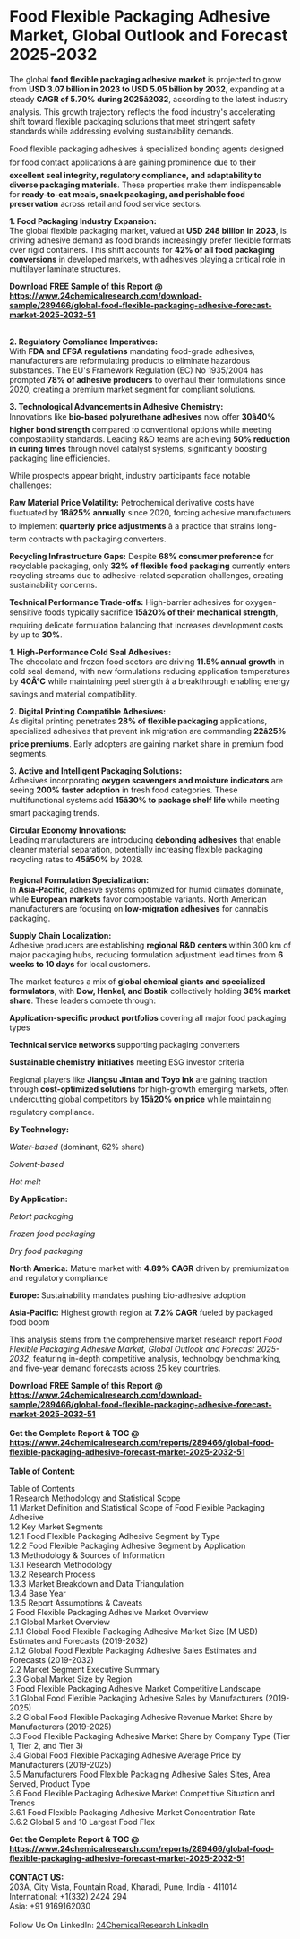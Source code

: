 <h1>Food Flexible Packaging Adhesive Market, Global Outlook and Forecast 2025-2032</h1><p>The global <strong>food flexible packaging adhesive market</strong> is projected to grow from <strong>USD 3.07 billion in 2023 to USD 5.05 billion by 2032</strong>, expanding at a steady <strong>CAGR of 5.70% during 2025â2032</strong>, according to the latest industry analysis. This growth trajectory reflects the food industry's accelerating shift toward flexible packaging solutions that meet stringent safety standards while addressing evolving sustainability demands.</p><p>Food flexible packaging adhesives â specialized bonding agents designed for food contact applications â are gaining prominence due to their <strong>excellent seal integrity, regulatory compliance, and adaptability to diverse packaging materials</strong>. These properties make them indispensable for <strong>ready-to-eat meals, snack packaging, and perishable food preservation</strong> across retail and food service sectors.</p><p><strong>1. Food Packaging Industry Expansion:</strong><br>
The global flexible packaging market, valued at <strong>USD 248 billion in 2023</strong>, is driving adhesive demand as food brands increasingly prefer flexible formats over rigid containers. This shift accounts for <strong>42% of all food packaging conversions</strong> in developed markets, with adhesives playing a critical role in multilayer laminate structures.</p><div><b>Download FREE Sample of this Report @ 
            <a href="https://www.24chemicalresearch.com/download-sample/289466/global-food-flexible-packaging-adhesive-forecast-market-2025-2032-51">
            https://www.24chemicalresearch.com/download-sample/289466/global-food-flexible-packaging-adhesive-forecast-market-2025-2032-51</a></b></div><br><p><strong>2. Regulatory Compliance Imperatives:</strong><br>
With <strong>FDA and EFSA regulations</strong> mandating food-grade adhesives, manufacturers are reformulating products to eliminate hazardous substances. The EU's Framework Regulation (EC) No 1935/2004 has prompted <strong>78% of adhesive producers</strong> to overhaul their formulations since 2020, creating a premium market segment for compliant solutions.</p><p><strong>3. Technological Advancements in Adhesive Chemistry:</strong><br>
Innovations like <strong>bio-based polyurethane adhesives</strong> now offer <strong>30â40% higher bond strength</strong> compared to conventional options while meeting compostability standards. Leading R&amp;D teams are achieving <strong>50% reduction in curing times</strong> through novel catalyst systems, significantly boosting packaging line efficiencies.</p><p>While prospects appear bright, industry participants face notable challenges:</p><p><strong>Raw Material Price Volatility:</strong> Petrochemical derivative costs have fluctuated by <strong>18â25% annually</strong> since 2020, forcing adhesive manufacturers to implement <strong>quarterly price adjustments</strong> â a practice that strains long-term contracts with packaging converters.</p><p><strong>Recycling Infrastructure Gaps:</strong> Despite <strong>68% consumer preference</strong> for recyclable packaging, only <strong>32% of flexible food packaging</strong> currently enters recycling streams due to adhesive-related separation challenges, creating sustainability concerns.</p><p><strong>Technical Performance Trade-offs:</strong> High-barrier adhesives for oxygen-sensitive foods typically sacrifice <strong>15â20% of their mechanical strength</strong>, requiring delicate formulation balancing that increases development costs by up to <strong>30%</strong>.</p><p><strong>1. High-Performance Cold Seal Adhesives:</strong><br>
The chocolate and frozen food sectors are driving <strong>11.5% annual growth</strong> in cold seal demand, with new formulations reducing application temperatures by <strong>40Â°C</strong> while maintaining peel strength â a breakthrough enabling energy savings and material compatibility.</p><p><strong>2. Digital Printing Compatible Adhesives:</strong><br>
As digital printing penetrates <strong>28% of flexible packaging</strong> applications, specialized adhesives that prevent ink migration are commanding <strong>22â25% price premiums</strong>. Early adopters are gaining market share in premium food segments.</p><p><strong>3. Active and Intelligent Packaging Solutions:</strong><br>
Adhesives incorporating <strong>oxygen scavengers and moisture indicators</strong> are seeing <strong>200% faster adoption</strong> in fresh food categories. These multifunctional systems add <strong>15â30% to package shelf life</strong> while meeting smart packaging trends.</p><p><strong>Circular Economy Innovations:</strong><br>
	Leading manufacturers are introducing <strong>debonding adhesives</strong> that enable cleaner material separation, potentially increasing flexible packaging recycling rates to <strong>45â50%</strong> by 2028.</p><p><strong>Regional Formulation Specialization:</strong><br>
	In <strong>Asia-Pacific</strong>, adhesive systems optimized for humid climates dominate, while <strong>European markets</strong> favor compostable variants. North American manufacturers are focusing on <strong>low-migration adhesives</strong> for cannabis packaging.</p><p><strong>Supply Chain Localization:</strong><br>
	Adhesive producers are establishing <strong>regional R&amp;D centers</strong> within 300 km of major packaging hubs, reducing formulation adjustment lead times from <strong>6 weeks to 10 days</strong> for local customers.</p><p>The market features a mix of <strong>global chemical giants and specialized formulators</strong>, with <strong>Dow, Henkel, and Bostik</strong> collectively holding <strong>38% market share</strong>. These leaders compete through:</p><p><strong>Application-specific product portfolios</strong> covering all major food packaging types</p><p><strong>Technical service networks</strong> supporting packaging converters</p><p><strong>Sustainable chemistry initiatives</strong> meeting ESG investor criteria</p><p>Regional players like <strong>Jiangsu Jintan and Toyo Ink</strong> are gaining traction through <strong>cost-optimized solutions</strong> for high-growth emerging markets, often undercutting global competitors by <strong>15â20% on price</strong> while maintaining regulatory compliance.</p><p><strong>By Technology:</strong></p><p><em>Water-based</em> (dominant, 62% share)</p><p><em>Solvent-based</em></p><p><em>Hot melt</em></p><p><strong>By Application:</strong></p><p><em>Retort packaging</em></p><p><em>Frozen food packaging</em></p><p><em>Dry food packaging</em></p><p><strong>North America:</strong> Mature market with <strong>4.89% CAGR</strong> driven by premiumization and regulatory compliance</p><p><strong>Europe:</strong> Sustainability mandates pushing bio-adhesive adoption</p><p><strong>Asia-Pacific:</strong> Highest growth region at <strong>7.2% CAGR</strong> fueled by packaged food boom</p><p>This analysis stems from the comprehensive market research report <em>Food Flexible Packaging Adhesive Market, Global Outlook and Forecast 2025-2032</em>, featuring in-depth competitive analysis, technology benchmarking, and five-year demand forecasts across 25 key countries.</p><div><b>Download FREE Sample of this Report @ 
            <a href="https://www.24chemicalresearch.com/download-sample/289466/global-food-flexible-packaging-adhesive-forecast-market-2025-2032-51">
            https://www.24chemicalresearch.com/download-sample/289466/global-food-flexible-packaging-adhesive-forecast-market-2025-2032-51</a></b></div><br><div><b>Get the Complete Report & TOC @ 
            <a href="https://www.24chemicalresearch.com/reports/289466/global-food-flexible-packaging-adhesive-forecast-market-2025-2032-51">
            https://www.24chemicalresearch.com/reports/289466/global-food-flexible-packaging-adhesive-forecast-market-2025-2032-51</a></b></div><br>
            <b>Table of Content:</b><p>Table of Contents<br />
1 Research Methodology and Statistical Scope<br />
1.1 Market Definition and Statistical Scope of Food Flexible Packaging Adhesive<br />
1.2 Key Market Segments<br />
1.2.1 Food Flexible Packaging Adhesive Segment by Type<br />
1.2.2 Food Flexible Packaging Adhesive Segment by Application<br />
1.3 Methodology & Sources of Information<br />
1.3.1 Research Methodology<br />
1.3.2 Research Process<br />
1.3.3 Market Breakdown and Data Triangulation<br />
1.3.4 Base Year<br />
1.3.5 Report Assumptions & Caveats<br />
2 Food Flexible Packaging Adhesive Market Overview<br />
2.1 Global Market Overview<br />
2.1.1 Global Food Flexible Packaging Adhesive Market Size (M USD) Estimates and Forecasts (2019-2032)<br />
2.1.2 Global Food Flexible Packaging Adhesive Sales Estimates and Forecasts (2019-2032)<br />
2.2 Market Segment Executive Summary<br />
2.3 Global Market Size by Region<br />
3 Food Flexible Packaging Adhesive Market Competitive Landscape<br />
3.1 Global Food Flexible Packaging Adhesive Sales by Manufacturers (2019-2025)<br />
3.2 Global Food Flexible Packaging Adhesive Revenue Market Share by Manufacturers (2019-2025)<br />
3.3 Food Flexible Packaging Adhesive Market Share by Company Type (Tier 1, Tier 2, and Tier 3)<br />
3.4 Global Food Flexible Packaging Adhesive Average Price by Manufacturers (2019-2025)<br />
3.5 Manufacturers Food Flexible Packaging Adhesive Sales Sites, Area Served, Product Type<br />
3.6 Food Flexible Packaging Adhesive Market Competitive Situation and Trends<br />
3.6.1 Food Flexible Packaging Adhesive Market Concentration Rate<br />
3.6.2 Global 5 and 10 Largest Food Flex</p><div><b>Get the Complete Report & TOC @ 
            <a href="https://www.24chemicalresearch.com/reports/289466/global-food-flexible-packaging-adhesive-forecast-market-2025-2032-51">
            https://www.24chemicalresearch.com/reports/289466/global-food-flexible-packaging-adhesive-forecast-market-2025-2032-51</a></b></div><br><b>CONTACT US:</b><br>
            203A, City Vista, Fountain Road, Kharadi, Pune, India - 411014<br>
            International: +1(332) 2424 294<br>
            Asia: +91 9169162030 <br><br>
            Follow Us On LinkedIn: <a href="https://www.linkedin.com/company/24chemicalresearch/">24ChemicalResearch LinkedIn</a>